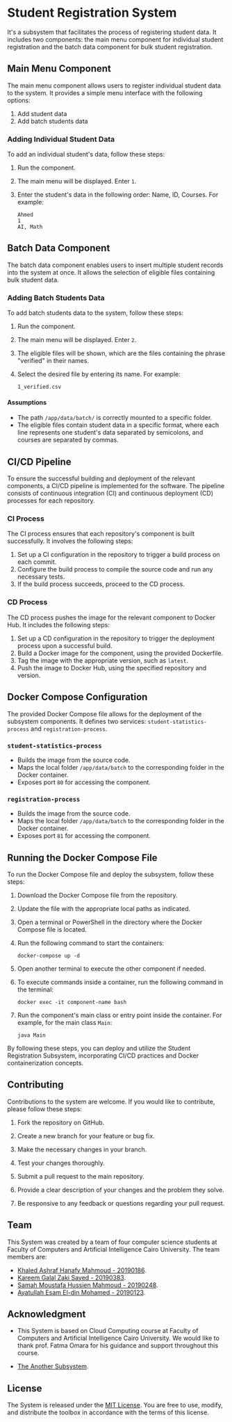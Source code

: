 # Student Registration System

It's a subsystem that facilitates the process of registering student data. It includes two components: the main menu component for individual student registration and the batch data component for bulk student registration.

## Main Menu Component

The main menu component allows users to register individual student data to the system. It provides a simple menu interface with the following options:

1. Add student data
2. Add batch students data

### Adding Individual Student Data

To add an individual student's data, follow these steps:

1. Run the component.
2. The main menu will be displayed. Enter `1`.
3. Enter the student's data in the following order: Name, ID, Courses. For example:

    ```
    Ahmed
    1
    AI, Math
    ```

## Batch Data Component

The batch data component enables users to insert multiple student records into the system at once. It allows the selection of eligible files containing bulk student data.

### Adding Batch Students Data

To add batch students data to the system, follow these steps:

1. Run the component.
2. The main menu will be displayed. Enter `2`.
3. The eligible files will be shown, which are the files containing the phrase "verified" in their names.
4. Select the desired file by entering its name. For example:

    ```
    1_verified.csv
    ```

#### Assumptions

- The path `/app/data/batch/` is correctly mounted to a specific folder.
- The eligible files contain student data in a specific format, where each line represents one student's data separated by semicolons, and courses are separated by commas.

## CI/CD Pipeline

To ensure the successful building and deployment of the relevant components, a CI/CD pipeline is implemented for the software. The pipeline consists of continuous integration (CI) and continuous deployment (CD) processes for each repository.

### CI Process

The CI process ensures that each repository's component is built successfully. It involves the following steps:

1. Set up a CI configuration in the repository to trigger a build process on each commit.
2. Configure the build process to compile the source code and run any necessary tests.
3. If the build process succeeds, proceed to the CD process.

### CD Process

The CD process pushes the image for the relevant component to Docker Hub. It includes the following steps:

1. Set up a CD configuration in the repository to trigger the deployment process upon a successful build.
2. Build a Docker image for the component, using the provided Dockerfile.
3. Tag the image with the appropriate version, such as `latest`.
4. Push the image to Docker Hub, using the specified repository and version.

## Docker Compose Configuration

The provided Docker Compose file allows for the deployment of the subsystem components. It defines two services: `student-statistics-process` and `registration-process`.

### `student-statistics-process`

- Builds the image from the source code.
- Maps the local folder `/app/data/batch` to the corresponding folder in the Docker container.
- Exposes port `80` for accessing the component.

### `registration-process`

- Builds the image from the source code.
- Maps the local folder `/app/data/batch` to the corresponding folder in the Docker container.
- Exposes port `81` for accessing the component.

## Running the Docker Compose File

To run the Docker Compose file and deploy the subsystem, follow these steps:

1. Download the Docker Compose file from the repository.
2. Update the file with the appropriate local paths as indicated.
3. Open a terminal or PowerShell in the directory where the Docker Compose file is located.
4. Run the following command to start the containers:

    ```
    docker-compose up -d
    ```

5. Open another terminal to execute the other component if needed.
6. To execute commands inside a container, run the following command in the terminal:

    ```
    docker exec -it component-name bash
    ```

7. Run the component's main class or entry point inside the container. For example, for the main class `Main`:

    ```
    java Main
    ```

By following these steps, you can deploy and utilize the Student Registration Subsystem, incorporating CI/CD practices and Docker containerization concepts.


## Contributing

Contributions to the system are welcome. If you would like to contribute, please follow these steps:

1. Fork the repository on GitHub.

2. Create a new branch for your feature or bug fix.

3. Make the necessary changes in your branch.

4. Test your changes thoroughly.

5. Submit a pull request to the main repository.

6. Provide a clear description of your changes and the problem they solve.

7. Be responsive to any feedback or questions regarding your pull request.

## Team

This System was created by a team of four computer science students at Faculty of Computers and Artificial Intelligence Cairo University. The team members are:

- [Khaled Ashraf Hanafy Mahmoud - 20190186](https://github.com/KhaledAshrafH).
- [Kareem Galal Zaki Sayed - 20190383](https://github.com/kareemgalall).
- [Samah Moustafa Hussien Mahmoud - 20190248](https://github.com/Samah-20190248).
- [Ayatullah Esam El-din Mohamed - 20190123](https://github.com/oshaesam1).


## Acknowledgment

- This System is based on Cloud Computing course at Faculty of Computers and Artificial Intelligence Cairo University. We would like to thank prof. Fatma Omara for his guidance and support throughout this course.

- [The Another Subsystem](https://github.com/KhaledAshrafH/Students-Statistics-System).
  
## License

The System is released under the [MIT License](LICENSE.md). You are free to use, modify, and distribute the toolbox in accordance with the terms of this license.
